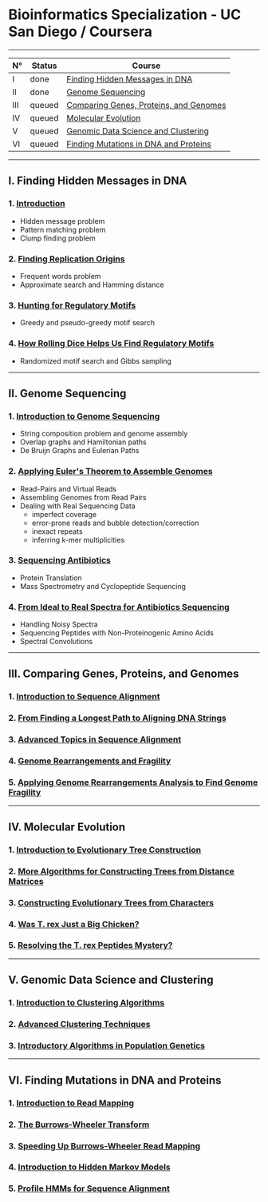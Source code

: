 # Bioinformatics Specialization - UC San Diego / Coursera

---

N°  | Status | Course |
--- | --- | --- |
I   | done | [Finding Hidden Messages in DNA](https://www.coursera.org/learn/dna-analysis)
II  | done | [Genome Sequencing](https://www.coursera.org/learn/genome-sequencing)
III | queued | [Comparing Genes, Proteins, and Genomes](https://www.coursera.org/learn/comparing-genomes) |
IV  | queued | [Molecular Evolution](https://www.coursera.org/learn/molecular-evolution) |
V   | queued | [Genomic Data Science and Clustering](https://www.coursera.org/learn/genomic-data) |
VI  | queued | [Finding Mutations in DNA and Proteins](https://www.coursera.org/learn/dna-mutations) |

<!--
VII | queued | [Bioinformatics Capstone: Big Data in Biology](https://www.coursera.org/learn/bioinformatics-project) |
-->

---
## I. Finding Hidden Messages in DNA

### 1. [Introduction](https://stepik.org/course/604)
+ Hidden message problem
+ Pattern matching problem
+ Clump finding problem

### 2. [Finding Replication Origins](https://stepik.org/course/605)
+ Frequent words problem
+ Approximate search and Hamming distance

### 3. [Hunting for Regulatory Motifs](https://stepik.org/course/606)
+ Greedy and pseudo-greedy motif search

### 4. [How Rolling Dice Helps Us Find Regulatory Motifs](https://stepik.org/course/607)
+ Randomized motif search and Gibbs sampling

---
## II. Genome Sequencing

### 1. [Introduction to Genome Sequencing](https://stepik.org/course/608)
+ String composition problem and genome assembly
+ Overlap graphs and Hamiltonian paths
+ De Bruijn Graphs and Eulerian Paths

### 2. [Applying Euler's Theorem to Assemble Genomes](https://stepik.org/course/609)
+ Read-Pairs and Virtual Reads
+ Assembling Genomes from Read Pairs
+ Dealing with Real Sequencing Data
  - imperfect coverage
  - error-prone reads and bubble detection/correction
  - inexact repeats
  - inferring k-mer multiplicities

### 3. [Sequencing Antibiotics](https://stepik.org/course/610)
+ Protein Translation
+ Mass Spectrometry and Cyclopeptide Sequencing

### 4. [From Ideal to Real Spectra for Antibiotics Sequencing](https://stepik.org/course/611)
+ Handling Noisy Spectra
+ Sequencing Peptides with Non-Proteinogenic Amino Acids
+ Spectral Convolutions

---
## III. Comparing Genes, Proteins, and Genomes

### 1. [Introduction to Sequence Alignment](https://stepik.org/course/612)
### 2. [From Finding a Longest Path to Aligning DNA Strings](https://stepik.org/course/613)
### 3. [Advanced Topics in Sequence Alignment](https://stepik.org/course/614)
### 4. [Genome Rearrangements and Fragility](https://stepik.org/course/615)
### 5. [Applying Genome Rearrangements Analysis to Find Genome Fragility](https://stepik.org/course/616)

---
## IV. Molecular Evolution

### 1. [Introduction to Evolutionary Tree Construction](https://stepik.org/course/617)
### 2. [More Algorithms for Constructing Trees from Distance Matrices](https://stepik.org/course/618)
### 3. [Constructing Evolutionary Trees from Characters](https://stepik.org/course/619)
### 4. [Was T. rex Just a Big Chicken?](https://stepik.org/course/620)
### 5. [Resolving the T. rex Peptides Mystery?](https://stepik.org/course/621)

---
## V. Genomic Data Science and Clustering

### 1. [Introduction to Clustering Algorithms](https://stepik.org/course/691)
### 2. [Advanced Clustering Techniques](https://stepik.org/course/692)
### 3. [Introductory Algorithms in Population Genetics](http://bioinformaticsalgorithms.com/excerpt/How%20Have%20Humans%20Populated%20the%20Earth.pdf)

---
## VI. Finding Mutations in DNA and Proteins

### 1. [Introduction to Read Mapping](https://stepik.org/course/686)
### 2. [The Burrows-Wheeler Transform](https://stepik.org/course/687)
### 3. [Speeding Up Burrows-Wheeler Read Mapping](https://stepik.org/course/688)
### 4. [Introduction to Hidden Markov Models](https://stepik.org/course/5273)
### 5. [Profile HMMs for Sequence Alignment](https://stepik.org/course/5274)
